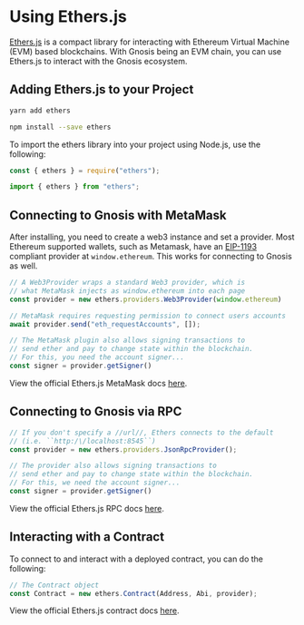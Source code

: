 ---
---

# Using Ethers.js

[Ethers.js](https://docs.ethers.io/v5/) is a compact library for interacting with Ethereum Virtual Machine (EVM) based blockchains. With Gnosis being an EVM chain, you can use Ethers.js to interact with the Gnosis ecosystem.

## Adding Ethers.js to your Project

<Tabs groupId="package-manager">
<TabItem value="yarn" label="yarn">

```bash
yarn add ethers
```
</TabItem>

<TabItem value="npm" label="npm">

```bash
npm install --save ethers
```
</TabItem>

</Tabs>

To import the ethers library into your project using Node.js, use the following:

```js
const { ethers } = require("ethers");
```

```js
import { ethers } from "ethers";
```

## Connecting to Gnosis with MetaMask

After installing, you need to create a web3 instance and set a provider. Most Ethereum supported wallets, such as Metamask, have an [EIP-1193](https://eips.ethereum.org/EIPS/eip-1193) compliant provider at `window.ethereum`. This works for connecting to Gnosis as well. 

```js
// A Web3Provider wraps a standard Web3 provider, which is
// what MetaMask injects as window.ethereum into each page
const provider = new ethers.providers.Web3Provider(window.ethereum)

// MetaMask requires requesting permission to connect users accounts
await provider.send("eth_requestAccounts", []);

// The MetaMask plugin also allows signing transactions to
// send ether and pay to change state within the blockchain.
// For this, you need the account signer...
const signer = provider.getSigner()
```
View the official Ethers.js MetaMask docs [here](https://docs.ethers.io/v5/getting-started/#getting-started--connecting).

## Connecting to Gnosis via RPC

```js
// If you don't specify a //url//, Ethers connects to the default 
// (i.e. ``http:/\/localhost:8545``)
const provider = new ethers.providers.JsonRpcProvider();

// The provider also allows signing transactions to
// send ether and pay to change state within the blockchain.
// For this, we need the account signer...
const signer = provider.getSigner()
```

View the official Ethers.js RPC docs [here](https://docs.ethers.io/v5/getting-started/#getting-started--connecting-rpc).

## Interacting with a Contract

To connect to and interact with a deployed contract, you can do the following:
```js
// The Contract object
const Contract = new ethers.Contract(Address, Abi, provider);
```
View the official Ethers.js contract docs [here](https://docs.ethers.io/v5/getting-started/#getting-started--contracts).
